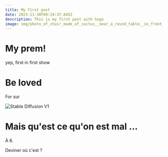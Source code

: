 ```yaml
---
title: My first post
date: 2023-11-30T09:19:37.645Z
description: This is my first post with hugo
image: img/photo_of_chair_made_of_cactus__near_a_round_table__in_front_of_a_caf___street_of_paris_seed-8454325_steps-50_guidance-7.5.png
---
```

# My prem!

yep, first in first show

# Be loved

For sur

![Stable Diffusion V1](img/photo_of_chair_made_of_cactus__near_a_round_table__in_front_of_a_caf___street_of_paris_seed-8853832_steps-50_guidance-7.5.png "malassis")

# Mais qu'est ce qu'on est mal ...

À 6.

Deviner où c'est ?